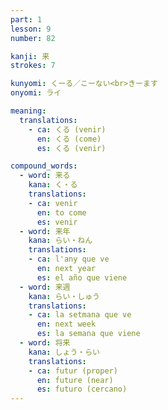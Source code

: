 ```yaml
---
part: 1
lesson: 9
number: 82

kanji: 来
strokes: 7

kunyomi: くーる／こーない<br>きーます
onyomi: ライ

meaning:
  translations:
    - ca: くる (venir)
      en: くる (come)
      es: くる (venir)

compound_words:
  - word: 来る
    kana: く・る
    translations:
    - ca: venir
      en: to come
      es: venir
  - word: 来年
    kana: らい・ねん
    translations:
    - ca: l'any que ve
      en: next year
      es: el año que viene
  - word: 来週
    kana: らい・しゅう
    translations:
    - ca: la setmana que ve
      en: next week
      es: la semana que viene
  - word: 将来
    kana: しょう・らい
    translations:
    - ca: futur (proper)
      en: future (near)
      es: futuro (cercano)
---
```

